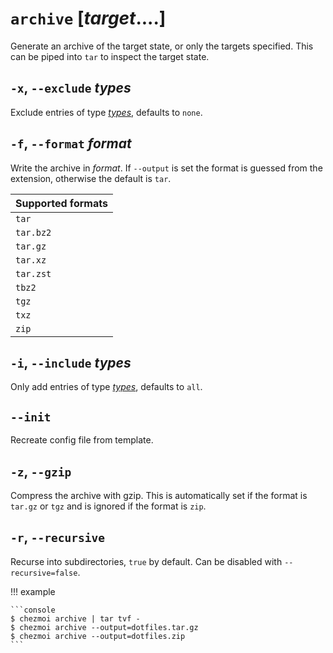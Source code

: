 # `archive` [*target*....]

Generate an archive of the target state, or only the targets specified. This
can be piped into `tar` to inspect the target state.

## `-x`, `--exclude` *types*

Exclude entries of type [*types*](../command-line-flags/common.md#-i-include-types),  defaults to `none`.

## `-f`, `--format` *format*

Write the archive in *format*. If `--output` is set the format is guessed from
the extension, otherwise the default is `tar`.

| Supported formats |
| ----------------- |
| `tar`             |
| `tar.bz2`         |
| `tar.gz`          |
| `tar.xz`          |
| `tar.zst`         |
| `tbz2`            |
| `tgz`             |
| `txz`             |
| `zip`             |

## `-i`, `--include` *types*

Only add entries of type [*types*](../command-line-flags/common.md#available-types), defaults to `all`.

## `--init`

Recreate config file from template.

## `-z`, `--gzip`

Compress the archive with gzip. This is automatically set if the format is
`tar.gz` or `tgz` and is ignored if the format is `zip`.

## `-r`, `--recursive`

Recurse into subdirectories, `true` by default. Can be disabled with `--recursive=false`.

!!! example

    ```console
    $ chezmoi archive | tar tvf -
    $ chezmoi archive --output=dotfiles.tar.gz
    $ chezmoi archive --output=dotfiles.zip
    ```
